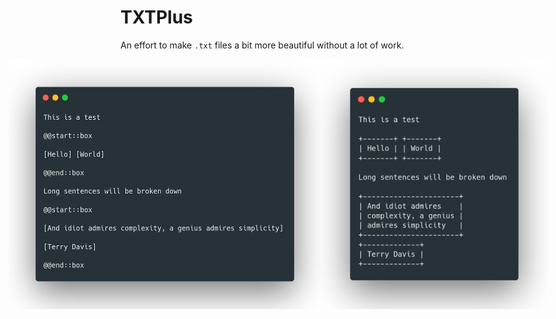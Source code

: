 # TXTPlus

An effort to make `.txt` files a bit more beautiful without a lot of work.

<div style="display: flex; justify-content: center;">
    <img src="media/source.png" alt="source" style="width: 500px; height: 400px; margin-right: 0px;">
    <img src="media/render.png" alt="render" style="width: 500px; height: 400px; margin-left: 0px;">
</div>
